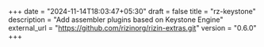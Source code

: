 +++
date = "2024-11-14T18:03:47+05:30"
draft = false
title = "rz-keystone"
description = "Add assembler plugins based on Keystone Engine"
external_url = "https://github.com/rizinorg/rizin-extras.git"
version = "0.6.0"
+++
